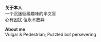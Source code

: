 __**关于本人**__  
一个沉迷低级趣味的半文盲  
心有困扰 但永不放弃

__**About me**__  
Vulgar & Pedestrian; Puzzled but persevering